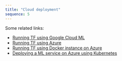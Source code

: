 ```yaml
---
title: "Cloud deployment"
sequence: 5
---
```


Some related links:

- [Running TF using Google Cloud ML](https://cloud.google.com/ml-engine/docs/how-tos/training-steps)
- [Running TF using Azure](https://blogs.msdn.microsoft.com/uk_faculty_connection/2017/03/27/azure-gpu-tensorflow-step-by-step-setup/)
- [Running TF using Docker instance on Azure](https://blogs.msdn.microsoft.com/uk_faculty_connection/2016/09/26/tensorflow-on-docker-with-microsoft-azure/)
- [Deploying a ML service on Azure using Kubernetes](https://medium.com/towards-data-science/how-to-deploy-machine-learning-models-with-tensorflow-part-3-into-the-cloud-7115ff774bb6)